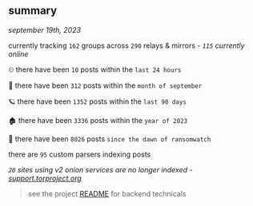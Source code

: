 
## summary
_september 19th, 2023_

currently tracking `162` groups across `290` relays & mirrors - _`115` currently online_

⏲ there have been `10` posts within the `last 24 hours`

🦈 there have been `312` posts within the `month of september`

🪐 there have been `1352` posts within the `last 90 days`

🏚 there have been `3336` posts within the `year of 2023`

🦕 there have been `8026` posts `since the dawn of ransomwatch`

there are `95` custom parsers indexing posts

_`20` sites using v2 onion services are no longer indexed - [support.torproject.org](https://support.torproject.org/onionservices/v2-deprecation/)_

> see the project [README](https://github.com/joshhighet/ransomwatch#ransomwatch--) for backend technicals
